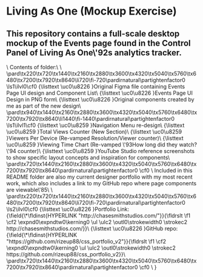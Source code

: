 <h1>Living As One (Mockup Exercise)</h1>
<p>
<h2>This repository contains a full-scale desktop mockup of the Events page found in the Control Panel of Living As One\'92s analytics tracker.</h2>
\
Contents of folder:\
\
\pard\tx220\tx720\tx1440\tx2160\tx2880\tx3600\tx4320\tx5040\tx5760\tx6480\tx7200\tx7920\tx8640\li720\fi-720\pardirnatural\partightenfactor0
\ls1\ilvl0\cf0 {\listtext	\uc0\u8226 	}Original Figma file containing Events Page UI design and Component List\
{\listtext	\uc0\u8226 	}Events Page UI Design in PNG form\
{\listtext	\uc0\u8226 	}Original components created by me as part of the new design\
\pard\tx940\tx1440\tx2160\tx2880\tx3600\tx4320\tx5040\tx5760\tx6480\tx7200\tx7920\tx8640\li1440\fi-1440\pardirnatural\partightenfactor0
\ls1\ilvl1\cf0 {\listtext	\uc0\u8259 	}Navigation Menu re-design\
{\listtext	\uc0\u8259 	}Total Views Counter (New Section)\
{\listtext	\uc0\u8259 	}Viewers Per Device (Re-vamped Resolution/Viewer counter)\
{\listtext	\uc0\u8259 	}Viewing Time Chart (Re-vamped \'93How long did they watch?\'94 counter)\
{\listtext	\uc0\u8259 	}YouTube Studio reference screenshots to show specific layout concepts and inspiration for components\
\pard\tx720\tx1440\tx2160\tx2880\tx3600\tx4320\tx5040\tx5760\tx6480\tx7200\tx7920\tx8640\pardirnatural\partightenfactor0
\cf0 \
Included in this README folder are also my current designer portfolio with my most recent work, which also includes a link to my GitHub repo where page components are viewable\'85\
\
\pard\tx220\tx720\tx1440\tx2160\tx2880\tx3600\tx4320\tx5040\tx5760\tx6480\tx7200\tx7920\tx8640\li720\fi-720\pardirnatural\partightenfactor0
\ls2\ilvl0\cf0 {\listtext	\uc0\u8226 	}Portfolio Link: {\field{\*\fldinst{HYPERLINK "http://chasesmithstudios.com/"}}{\fldrslt 
\f1 \cf2 \expnd0\expndtw0\kerning0
\ul \ulc2 \outl0\strokewidth0 \strokec2 http://chasesmithstudios.com/}}\
{\listtext	\uc0\u8226 	}GitHub repo: {\field{\*\fldinst{HYPERLINK "https://github.com/rizeup88/css_portfolio_v2"}}{\fldrslt 
\f1 \cf2 \expnd0\expndtw0\kerning0
\ul \ulc2 \outl0\strokewidth0 \strokec2 https://github.com/rizeup88/css_portfolio_v2}}\
\pard\tx720\tx1440\tx2160\tx2880\tx3600\tx4320\tx5040\tx5760\tx6480\tx7200\tx7920\tx8640\pardirnatural\partightenfactor0
\cf0 \
}
